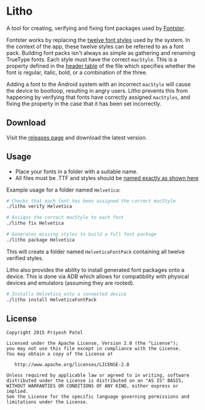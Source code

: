 Litho
=====
A tool for creating, verifying and fixing font packages used by [Fontster][1].

Fontster works by replacing the [twelve font styles][2] used by the system. In the context of the app, these twelve styles can be referred to as a font pack. Building font packs isn't always as simple as gathering and renaming TrueType fonts. Each style must have the correct `macStyle`. This is a property defined in the [header table][3] of the file which specifies whether the font is regular, italic, bold, or a combination of the three. 

Adding a font to the Android system with an incorrect `macStyle` will cause the device to bootloop, resulting in angry users. Litho prevents this from happening by verifying that fonts have correctly assigned `macStyles`, and fixing the property in the case that it has been set incorrectly.

Download
--------
Visit the [releases page][5] and download the latest version.

Usage
-----
* Place your fonts in a folder with a suitable name.
* All files must be .TTF and styles should be [named exactly as shown here][4]

Example usage for a folder named `Helvetica`:
```bash
# Checks that each font has been assigned the correct macStyle
./litho verify Helvetica

# Assigns the correct macStyle to each font
./litho fix Helvetica

# Generates missing styles to build a full font package
./litho package Helvetica
``` 
This will create a folder named `HelveticaFontPack` containing all twelve verified styles.

Litho also provides the ability to install generated font packages onto a device. This is done via ADB which allows for compatibility with physical devices and emulators (assuming they are rooted).
```bash
# Installs Helvetica onto a connected device
./litho install HelveticaFontPack
```

License
--------

    Copyright 2015 Priyesh Patel

    Licensed under the Apache License, Version 2.0 (the "License");
    you may not use this file except in compliance with the License.
    You may obtain a copy of the License at

       http://www.apache.org/licenses/LICENSE-2.0

    Unless required by applicable law or agreed to in writing, software
    distributed under the License is distributed on an "AS IS" BASIS,
    WITHOUT WARRANTIES OR CONDITIONS OF ANY KIND, either express or implied.
    See the License for the specific language governing permissions and
    limitations under the License.

[1]: https://github.com/ItsPriyesh/Fontster
[2]: https://github.com/ItsPriyesh/Litho/blob/master/src/me/priyesh/litho/core/FontStyle.scala#L37-L44
[3]: https://www.microsoft.com/typography/otspec/head.htm
[4]: https://github.com/ItsPriyesh/Litho/blob/master/src/me/priyesh/litho/core/FontStyle.scala#L62-L75
[5]: https://github.com/ItsPriyesh/Litho/releases
